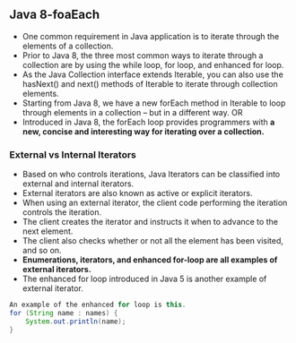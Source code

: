 ## Java 8-foaEach

* One common requirement in Java application is to iterate through the elements of a collection.
* Prior to Java 8, the three most common ways to iterate through a collection are by using the while loop, for loop, and enhanced for loop. 
* As the Java Collection interface extends Iterable, you can also use the hasNext() and next() methods of Iterable to iterate through collection elements.
* Starting from Java 8, we have a new forEach method in Iterable to loop through elements in a collection – but in a different way. OR
* Introduced in Java 8, the forEach loop provides programmers with **a new, concise and interesting way for iterating over a collection.**

### External vs Internal Iterators

* Based on who controls iterations, Java Iterators can be classified into external and internal iterators.
* External iterators are also known as active or explicit iterators. 
* When using an external iterator, the client code performing the iteration controls the iteration. 
* The client creates the iterator and instructs it when to advance to the next element. 
* The client also checks whether or not all the element has been visited, and so on.
* **Enumerations, iterators, and enhanced for-loop are all examples of external iterators.**
* The enhanced for loop introduced in Java 5 is another example of external iterator. 
```java
An example of the enhanced for loop is this.
for (String name : names) {
    System.out.println(name);
}
```
